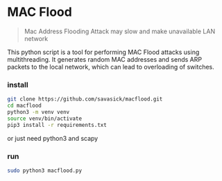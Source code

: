 # MAC Flood

>Mac Address Flooding Attack may slow and make unavailable LAN network

This python script is a tool for performing MAC Flood attacks using multithreading. It generates random MAC addresses and sends ARP packets to the local network, which can lead to overloading of switches.


### install

```bash
git clone https://github.com/savasick/macflood.git
cd macflood
python3 -m venv venv
source venv/bin/activate
pip3 install -r requirements.txt
```
or just need python3 and scapy

### run

```bash
sudo python3 macflood.py
```